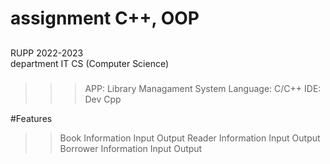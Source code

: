 # assignment C++, OOP

## 
RUPP 2022-2023 <br/>
department IT CS (Computer Science)


###
>>> APP: Library Managament System
>>> Language: C/C++
>>> IDE: Dev Cpp

#Features
>> Book Information
  > Input
  > Output
>> Reader Information
  > Input
  > Output
>> Borrower Information
  > Input
  > Output
